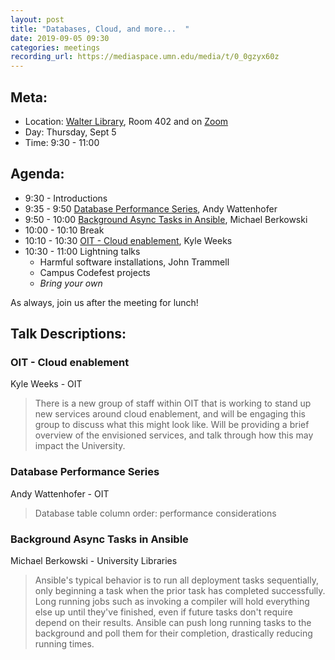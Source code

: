 ```yaml
---
layout: post
title: "Databases, Cloud, and more...  "
date: 2019-09-05 09:30
categories: meetings
recording_url: https://mediaspace.umn.edu/media/t/0_0gzyx60z
---
```


## Meta:

- Location: [Walter Library](http://campusmaps.umn.edu/walter-library), Room 402 and on [Zoom](https://z.umn.edu/cpmstream)
- Day: Thursday, Sept 5
- Time: 9:30 - 11:00

## Agenda:

- 9:30 - Introductions
- 9:35 - 9:50 [Database Performance Series](#database-performance-series), Andy Wattenhofer
- 9:50 - 10:00 [Background Async Tasks in Ansible](#background-async-tasks-in-ansible), Michael Berkowski
- 10:00 - 10:10 Break
- 10:10 - 10:30 [OIT - Cloud enablement](#oit---cloud-enablement), Kyle Weeks
- 10:30 - 11:00 Lightning talks
  - Harmful software installations, John Trammell
  - Campus Codefest projects
  - _Bring your own_

As always, join us after the meeting for lunch!

## Talk Descriptions:

### OIT - Cloud enablement
Kyle Weeks - OIT

> There is a new group of staff within OIT that is working to stand up new services around cloud enablement, and will be engaging this group to discuss what this might look like. Will be providing a brief overview of the envisioned services, and talk through how this may impact the University.

### Database Performance Series
Andy Wattenhofer - OIT

> Database table column order: performance considerations

### Background Async Tasks in Ansible
Michael Berkowski - University Libraries

> Ansible's typical behavior is to run all deployment tasks sequentially, only beginning a task when the prior task has completed successfully. Long running jobs such as invoking a compiler will hold everything else up until they've finished, even if future tasks don't require depend on their results. Ansible can push long running tasks to the background and poll them for their completion, drastically reducing running times.
